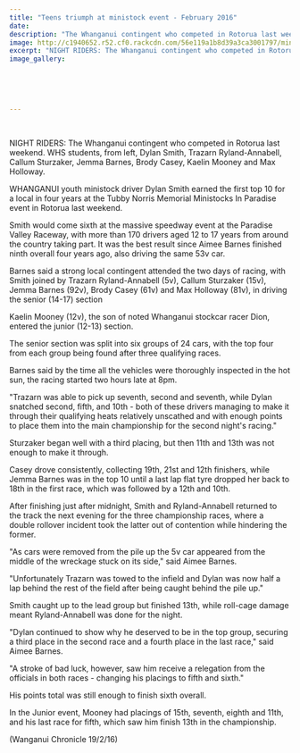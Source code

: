 ```yaml
---
title: "Teens triumph at ministock event - February 2016"
date: 
description: "The Whanganui contingent who competed in Rotorua last weekend. WHS students, from left, Dylan Smith, Trazarn Ryland-Annabell, Callum Sturzaker, Jemma Barnes, Brody Casey, Kaelin Mooney & Max Holloway."
image: http://c1940652.r52.cf0.rackcdn.com/56e119a1b8d39a3ca3001797/ministock-U17-WU-contingent-Feb-2016.jpg
excerpt: "NIGHT RIDERS: The Whanganui contingent who competed in Rotorua last weekend. WHS students, from left, Dylan Smith, Trazarn Ryland-Annabell, Callum Sturzaker, Jemma Barnes, Brody Casey, Kaelin Mooney and Max Holloway."
image_gallery:
    
    
    
    
    
---
```


<p>&nbsp;</p>
<p><span>NIGHT RIDERS: The Whanganui contingent who competed in Rotorua last weekend. WHS students, from left, Dylan Smith, Trazarn Ryland-Annabell, Callum Sturzaker, Jemma Barnes, Brody Casey, Kaelin Mooney and Max Holloway.</span></p>
<p>WHANGANUI youth ministock driver Dylan Smith earned the first top 10 for a local in four years at the Tubby Norris Memorial Ministocks In Paradise event in Rotorua last weekend.</p>
<p>Smith would come sixth at the massive speedway event at the Paradise Valley Raceway, with more than 170 drivers aged 12 to 17 years from around the country taking part. It was the best result since Aimee Barnes finished ninth overall four years ago, also driving the same 53v car.</p>
<p>Barnes said a strong local contingent attended the two days of racing, with Smith joined by Trazarn Ryland-Annabell (5v), Callum Sturzaker (15v), Jemma Barnes (92v), Brody Casey (61v) and Max Holloway (81v), in driving the senior (14-17) section</p>
<p>Kaelin Mooney (12v), the son of noted Whanganui stockcar racer Dion, entered the junior (12-13) section.</p>
<p>The senior section was split into six groups of 24 cars, with the top four from each group being found after three qualifying races.</p>
<p>Barnes said by the time all the vehicles were thoroughly inspected in the hot sun, the racing started two hours late at 8pm.</p>
<p>"Trazarn was able to pick up seventh, second and seventh, while Dylan snatched second, fifth, and 10th - both of these drivers managing to make it through their qualifying heats relatively unscathed and with enough points to place them into the main championship for the second night's racing."</p>
<p>Sturzaker began well with a third placing, but then 11th and 13th was not enough to make it through.</p>
<p>Casey drove consistently, collecting 19th, 21st and 12th finishers, while Jemma Barnes was in the top 10 until a last lap flat tyre dropped her back to 18th in the first race, which was followed by a 12th and 10th.</p>
<p>After finishing just after midnight, Smith and Ryland-Annabell returned to the track the next evening for the three championship races, where a double rollover incident took the latter out of contention while hindering the former.</p>
<p>"As cars were removed from the pile up the 5v car appeared from the middle of the wreckage stuck on its side," said Aimee Barnes.</p>
<p>"Unfortunately Trazarn was towed to the infield and Dylan was now half a lap behind the rest of the field after being caught behind the pile up."</p>
<p>Smith caught up to the lead group but finished 13th, while roll-cage damage meant Ryland-Annabell was done for the night.</p>
<p>"Dylan continued to show why he deserved to be in the top group, securing a third place in the second race and a fourth place in the last race," said Aimee Barnes.</p>
<p>"A stroke of bad luck, however, saw him receive a relegation from the officials in both races - changing his placings to fifth and sixth."</p>
<p>His points total was still enough to finish sixth overall.</p>
<p>In the Junior event, Mooney had placings of 15th, seventh, eighth and 11th, and his last race for fifth, which saw him finish 13th in the championship.</p>
<p>(Wanganui Chronicle 19/2/16)</p>

